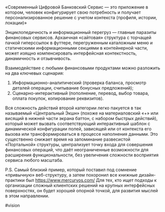 
«Современный Цифровой Банковский Сервис — это приложение в котором, человек конфигурирует свою потребность и получает персонализированное решение с учетом контекста (профиля, истории, локации)»

Энциклопедичность и информационный перегруз — главные паразиты финансовых сервисов. Архаичная «сайтовая» структура с торчащей пачкой гиперссылок в футтере, перегруженным каталожным меню и статическими информационными секциями в контейнерной части, может изящно компенсировать интерфейсная контекстность, динамичность и отзывчивость.

Взаимодействие с любыми финансовыми продуктами можно разложить на два ключевых сценария:
1. Информационно-аналитический (проверка баланса, просмотр деталей операции, считывание бонусных предложений);
2. Сценарно-интерактивный (пополнение, перевод, выбор товара, оплата покупок, копирование реквизитов).

Вся сложность действий второй категории легко пакуется в так называемый «Центральный Экшн» (похоже на материаловский «+» или висящий в нижней части экрана баттон, с набором быстрых действий), который может вызвать соответствующий интерактивный шаблон с динамической конфигурации полей, зависящей или от контекста его вызова или трансформироваться в процессе наполнения данными. Это существенно снижает время на запоминание развесистой «Портальной» структуры, централизует точку входа для совершения финансовых операций, что даёт неограниченные возможности для расширения функциональности, без увеличения сложности восприятия сервиса любого масштаба.

P.S.
Самый близкий пример, который поставил под сомнение «привычную» веб-структуру, а затем похоронил все книжные дизайн-практики был https://www.mercuryos.com/ Для тех, кто ищет подходы к организации сложный клиентских решений на крупных интерфейсных поверхностях, он будет хорошей опорной точкой, для развития мыслей в этом направлении.


#vision 